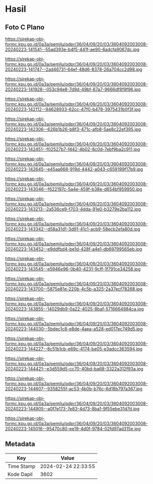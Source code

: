 # Hasil

## Foto C Plano

https://sirekap-obj-formc.kpu.go.id/0a3a/pemilu/pdpr/36/04/09/20/03/3604092003008-20240223-141541--55ad393e-b4f5-441f-ae90-6adcfa9067dc.jpg

https://sirekap-obj-formc.kpu.go.id/0a3a/pemilu/pdpr/36/04/09/20/03/3604092003008-20240223-141747--2ad46731-64ef-48d6-8378-26a704cc2d98.jpg

https://sirekap-obj-formc.kpu.go.id/0a3a/pemilu/pdpr/36/04/09/20/03/3604092003008-20240223-141928--053c94e8-7d9d-49bf-87a7-9666df8f9f96.jpg

https://sirekap-obj-formc.kpu.go.id/0a3a/pemilu/pdpr/36/04/09/20/03/3604092003008-20240223-142112--94628933-62cc-47f0-b478-3975431b0f3f.jpg

https://sirekap-obj-formc.kpu.go.id/0a3a/pemilu/pdpr/36/04/09/20/03/3604092003008-20240223-142306--626b1b26-b8f3-471c-afb8-5ae8c22ef395.jpg

https://sirekap-obj-formc.kpu.go.id/0a3a/pemilu/pdpr/36/04/09/20/03/3604092003008-20240223-142451--f02527b7-f442-4b02-8c0d-7ebf9ba2c911.jpg

https://sirekap-obj-formc.kpu.go.id/0a3a/pemilu/pdpr/36/04/09/20/03/3604092003008-20240223-142645--e45aa668-919d-4442-a043-c659199f17b9.jpg

https://sirekap-obj-formc.kpu.go.id/0a3a/pemilu/pdpr/36/04/09/20/03/3604092003008-20240223-143046--f622197c-5a4e-459f-b38e-d654bf959950.jpg

https://sirekap-obj-formc.kpu.go.id/0a3a/pemilu/pdpr/36/04/09/20/03/3604092003008-20240223-143213--2a536ce9-f703-4dda-91e0-b3279e2ba112.jpg

https://sirekap-obj-formc.kpu.go.id/0a3a/pemilu/pdpr/36/04/09/20/03/3604092003008-20240223-143342--d58a31d1-3d91-41c1-acb9-58ecb2efa80d.jpg

https://sirekap-obj-formc.kpu.go.id/0a3a/pemilu/pdpr/36/04/09/20/03/3604092003008-20240223-143452--e9ddfbd4-be1d-428f-a4e1-db69799565eb.jpg

https://sirekap-obj-formc.kpu.go.id/0a3a/pemilu/pdpr/36/04/09/20/03/3604092003008-20240223-143545--e5946e96-0b40-4231-9cff-1f791ce34258.jpg

https://sirekap-obj-formc.kpu.go.id/0a3a/pemilu/pdpr/36/04/09/20/03/3604092003008-20240223-143700--5875e81e-220b-4c5b-a325-2a37ecf78268.jpg

https://sirekap-obj-formc.kpu.go.id/0a3a/pemilu/pdpr/36/04/09/20/03/3604092003008-20240223-143855--14029db9-0a22-4025-8baf-5716664884ca.jpg

https://sirekap-obj-formc.kpu.go.id/0a3a/pemilu/pdpr/36/04/09/20/03/3604092003008-20240223-144030--5bdec1c8-e8de-4aea-a528-ed017ec749d5.jpg

https://sirekap-obj-formc.kpu.go.id/0a3a/pemilu/pdpr/36/04/09/20/03/3604092003008-20240223-144227--8c51b1cb-e69c-4174-be05-e3adcc363594.jpg

https://sirekap-obj-formc.kpu.go.id/0a3a/pemilu/pdpr/36/04/09/20/03/3604092003008-20240223-144421--e3d559d5-cc70-40bd-ba68-3322a312f93a.jpg

https://sirekap-obj-formc.kpu.go.id/0a3a/pemilu/pdpr/36/04/09/20/03/3604092003008-20240223-144607--9358255f-ac53-4b0b-b76c-6d18b797a367.jpg

https://sirekap-obj-formc.kpu.go.id/0a3a/pemilu/pdpr/36/04/09/20/03/3604092003008-20240223-144905--a0f7e173-7e83-4d73-8ba1-9f55ebe31d7d.jpg

https://sirekap-obj-formc.kpu.go.id/0a3a/pemilu/pdpr/36/04/09/20/03/3604092003008-20240223-145016--95470c80-ee19-4d0f-9784-02fd97ad315e.jpg


## Metadata

| Key        | Value               |
| ---------- | ------------------- |
| Time Stamp | 2024-02-24 22:33:55 |
| Kode Dapil | 3602                |



